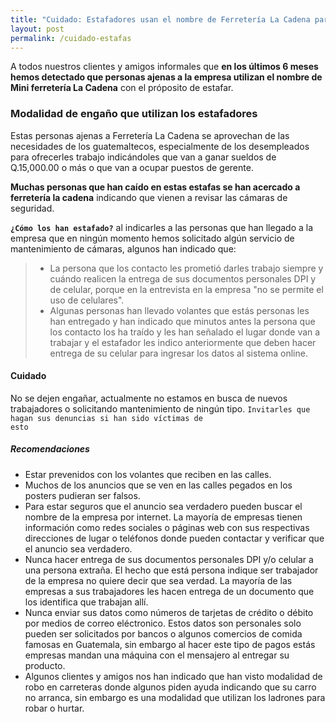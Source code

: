 ```yaml
---
title: "Cuidado: Estafadores usan el nombre de Ferretería La Cadena para engañarlos."
layout: post
permalink: /cuidado-estafas
---
```

A todos nuestros clientes y amigos informales que **en los últimos 6 meses hemos detectado que personas ajenas a la empresa utilizan el nombre de Mini ferretería La Cadena** con el próposito de estafar.

<!--more-->

### Modalidad de engaño que utilizan los estafadores
Estas personas ajenas a Ferretería La Cadena se aprovechan de las necesidades de los guatemaltecos, especialmente de los desempleados para ofrecerles trabajo indicándoles que van a ganar sueldos de Q.15,000.00 o más o que van a ocupar puestos de gerente.

**Muchas personas que han caído en estas estafas se han acercado a ferretería la cadena** indicando que vienen a revisar las cámaras de seguridad.

**<code>¿Cómo los han estafado?</code>** al indicarles a las personas que han llegado a la empresa que en ningún momento hemos solicitado algún servicio de mantenimiento de cámaras, algunos han indicado que:
> - La persona que los contacto les prometió darles trabajo siempre y cuándo realicen la entrega de sus documentos personales DPI y de celular, porque en la entrevista en la empresa "no se permite el uso de celulares".
> - Algunas personas han llevado volantes que estás personas les han entregado y han indicado que minutos antes la persona que los contacto los ha traído y les han señalado el lugar donde van a trabajar y el estafador les indico anteriormente que deben hacer entrega de su celular para ingresar los datos al sistema online.

#### Cuidado
No se dejen engañar, actualmente no estamos en busca de nuevos trabajadores o solicitando mantenimiento de ningún tipo. <code>Invitarles que hagan sus denuncias si han sido víctimas de esto</code>

##### Recomendaciones
- Estar prevenidos con los volantes que reciben en las calles.
- Muchos de los anuncios que se ven en las calles pegados en los posters pudieran ser falsos.
- Para estar seguros que el anuncio sea verdadero pueden buscar el nombre de la empresa por internet.
La mayoría de empresas tienen información como redes sociales o páginas web con sus respectivas direcciones de lugar o teléfonos donde pueden contactar y verificar que el anuncio sea verdadero.
- Nunca hacer entrega de sus documentos personales DPI y/o celular a una persona extraña. El hecho que está persona indique ser trabajador de la empresa no quiere decir que sea verdad.
La mayoría de las empresas a sus trabajadores les hacen entrega de un documento que los identifica que trabajan allí.
- Nunca enviar sus datos como números de tarjetas de crédito o débito por medios de correo eléctronico. Estos datos son personales solo pueden ser solicitados por bancos o algunos comercios de comida famosas en Guatemala, sin embargo al hacer este tipo de pagos estás empresas mandan una máquina con el mensajero al entregar su producto.
- Algunos clientes y amigos nos han indicado que han visto modalidad de robo en carreteras donde algunos piden ayuda indicando que su carro no arranca, sin embargo es una modalidad que utilizan los ladrones para robar o hurtar.

